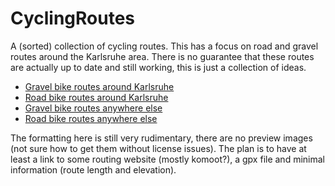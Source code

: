 # CyclingRoutes
A (sorted) collection of cycling routes. This has a focus on road and gravel routes around the Karlsruhe area.
There is no guarantee that these routes are actually up to date and still working, this is just a collection of ideas.

- [Gravel bike routes around Karlsruhe](collections/gravel-ka.md)
- [Road bike routes around Karlsruhe](collections/road-ka.md)
- [Gravel bike routes anywhere else](collections/gravel-misc.md)
- [Road bike routes anywhere else](collections/road-misc.md)

The formatting here is still very rudimentary, there are no preview images (not sure how to get them without license issues). The plan is to have at least a link to some routing website (mostly komoot?), a gpx file and minimal information (route length and elevation).
